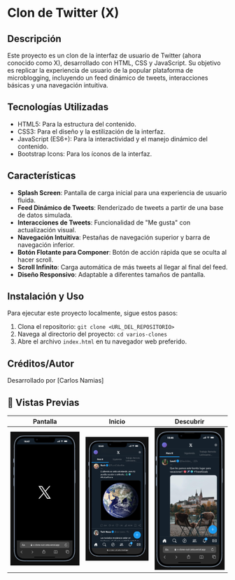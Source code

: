# Clon de Twitter (X)

## Descripción
Este proyecto es un clon de la interfaz de usuario de Twitter (ahora conocido como X), desarrollado con HTML, CSS y JavaScript. Su objetivo es replicar la experiencia de usuario de la popular plataforma de microblogging, incluyendo un feed dinámico de tweets, interacciones básicas y una navegación intuitiva.

## Tecnologías Utilizadas
*   HTML5: Para la estructura del contenido.
*   CSS3: Para el diseño y la estilización de la interfaz.
*   JavaScript (ES6+): Para la interactividad y el manejo dinámico del contenido.
*   Bootstrap Icons: Para los íconos de la interfaz.

## Características
*   **Splash Screen**: Pantalla de carga inicial para una experiencia de usuario fluida.
*   **Feed Dinámico de Tweets**: Renderizado de tweets a partir de una base de datos simulada.
*   **Interacciones de Tweets**: Funcionalidad de "Me gusta" con actualización visual.
*   **Navegación Intuitiva**: Pestañas de navegación superior y barra de navegación inferior.
*   **Botón Flotante para Componer**: Botón de acción rápida que se oculta al hacer scroll.
*   **Scroll Infinito**: Carga automática de más tweets al llegar al final del feed.
*   **Diseño Responsivo**: Adaptable a diferentes tamaños de pantalla.

## Instalación y Uso
Para ejecutar este proyecto localmente, sigue estos pasos:
1.  Clona el repositorio: `git clone <URL_DEL_REPOSITORIO>`
2.  Navega al directorio del proyecto: `cd varios-clones`
3.  Abre el archivo `index.html` en tu navegador web preferido.

## Créditos/Autor
Desarrollado por [Carlos Namias]

## 📸 Vistas Previas

| Pantalla  | Inicio | Descubrir |
| :---: | :---: | :---: |
| ![Pantalla Principal](img/splash-screen.png) | ![Inicio](img/inicio.png) | ![Descubrir](img/descubre.png) |
